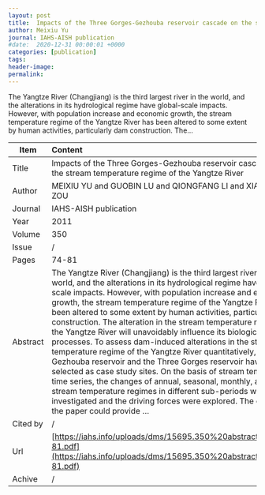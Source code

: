 ```yaml
---
layout: post
title:  Impacts of the Three Gorges-Gezhouba reservoir cascade on the stream temperature regime of the Yangtze River
author: Meixiu Yu
journal: IAHS-AISH publication
#date:  2020-12-31 00:00:01 +0000
categories: [publication]
tags: 
header-image: 
permalink: 
---
```

The Yangtze River (Changjiang) is the third largest river in the world, and the alterations in its hydrological regime have global-scale impacts. However, with population increase and economic growth, the stream temperature regime of the Yangtze River has been altered to some extent by human activities, particularly dam construction. The...
<!--the above is the excerpt-->
<!--more-->
<!--the following is the text-->


| Item           | Content    |
| ---------------|:------------|
| Title          | Impacts of the Three Gorges-Gezhouba reservoir cascade on the stream temperature regime of the Yangtze River     |
| Author         | MEIXIU YU and GUOBIN LU and QIONGFANG LI and XIANGLIN ZOU    |
| Journal        | IAHS-AISH publication   |
| Year           | 2011      |
| Volume         | 350	   |
| Issue          | /	   |
| Pages          | 74-81	   |
| Abstract       | The Yangtze River (Changjiang) is the third largest river in the world, and the alterations in its hydrological regime have global-scale impacts. However, with population increase and economic growth, the stream temperature regime of the Yangtze River has been altered to some extent by human activities, particularly dam construction. The alteration in the stream temperature regime of the Yangtze River will unavoidably influence its biological processes. To assess dam-induced alterations in the stream temperature regime of the Yangtze River quantitatively, the Gezhouba reservoir and the Three Gorges reservoir have been selected as case study sites. On the basis of stream temperature time series, the changes of annual, seasonal, monthly, and daily stream temperature regimes in different sub-periods were investigated and the driving forces were explored. The output of the paper could provide …	 |
| Cited by    | /   |
| Url  					 | [https://iahs.info/uploads/dms/15695.350%20abstracts%2074-81.pdf](https://iahs.info/uploads/dms/15695.350%20abstracts%2074-81.pdf)		   |
| Achive 	       | /		 |


